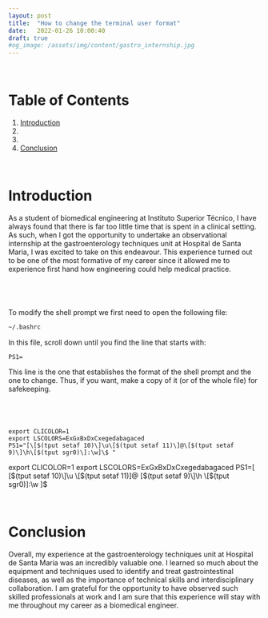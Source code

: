 ```yaml
---
layout: post
title:  "How to change the terminal user format"
date:   2022-01-26 10:00:40
draft: true
#og_image: /assets/img/content/gastro_internship.jpg
---
```



<br />


# Table of Contents
1. [Introduction](#Introduction)
2. [](#)
3. [](#)
4. [Conclusion](#Conclusion)


<br />

# Introduction

As a student of biomedical engineering at Instituto Superior Técnico, I have always found that there is far too little time that is spent in a clinical setting. As such, when I got the opportunity to undertake an observational internship at the gastroenterology techniques unit at Hospital de Santa Maria, I was excited to take on this endeavour. This experience turned out to be one of the most formative of my career since it allowed me to experience first hand how engineering could help medical practice.

<br />

# 

To modify the shell prompt we first need to open the following file: 
```bash 
~/.bashrc 
```
In this file, scroll down until you find the line that starts with: 
```
PS1=
```

This line is the one that establishes the format of the shell prompt and the one to change. Thus, if you want, make a copy of it (or of the whole file) for safekeeping.



<br />

# 

```
export CLICOLOR=1
export LSCOLORS=ExGxBxDxCxegedabagaced
PS1="[\[$(tput setaf 10)\]\u\[$(tput setaf 11)\]@\[$(tput setaf 9)\]\h\[$(tput sgr0)\]:\w]\$ "
```

export CLICOLOR=1
export LSCOLORS=ExGxBxDxCxegedabagaced
PS1=[
    \[$(tput setaf 10)\]\u
    \[$(tput setaf 11)\]@
    \[$(tput setaf 9)\]\h
    \[$(tput sgr0)\]:\w
    ]\$


<br />

# Conclusion

Overall, my experience at the gastroenterology techniques unit at Hospital de Santa Maria was an incredibly valuable one. I learned so much about the equipment and techniques used to identify and treat gastrointestinal diseases, as well as the importance of technical skills and interdisciplinary collaboration. I am grateful for the opportunity to have observed such skilled professionals at work and I am sure that this experience will stay with me throughout my career as a biomedical engineer.

